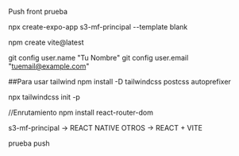 Push front prueba

npx create-expo-app s3-mf-principal --template blank

npm create vite@latest

git config user.name "Tu Nombre" git config user.email "tuemail@example.com"

##Para usar tailwind
npm install -D tailwindcss postcss autoprefixer

npx tailwindcss init -p  

//Enrutamiento
npm install react-router-dom
   
s3-mf-principal -> REACT NATIVE
OTROS -> REACT + VITE


prueba push
